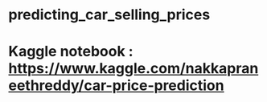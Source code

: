 # predicting_car_selling_prices
# Kaggle notebook : https://www.kaggle.com/nakkapraneethreddy/car-price-prediction
